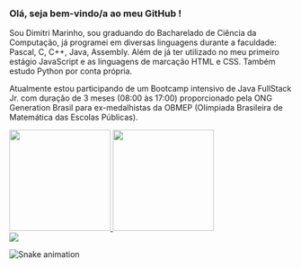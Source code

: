 ### Olá, seja bem-vindo/a ao meu GitHub !

Sou Dimitri Marinho, sou graduando do Bacharelado de Ciência da Computação, já programei em diversas linguagens durante a faculdade: Pascal, C, C++, Java, Assembly. Além de já ter utilizado no meu primeiro estágio JavaScript e as linguagens de marcação HTML e CSS. Também estudo Python por conta própria.

Atualmente estou participando de um Bootcamp intensivo de Java FullStack Jr. com duração de 3 meses (08:00 às 17:00) proporcionado pela ONG Generation Brasil para ex-medalhistas da OBMEP (Olímpiada Brasileira de Matemática das Escolas Públicas).


<div class = "estatisticas-github">
  <a href="https://github.com/dimitrimarinho">
  <img height="180em" src="https://github-readme-stats.vercel.app/api/top-langs/?username=dimitrimarinho&layout=compact&langs_count=7&theme=dracula"/>
  <img height="180em" src="https://github-readme-stats.vercel.app/api?username=dimitrimarinho&show_icons=true&theme=dracula&include_all_commits=true&count_private=true"/>
</div>
  
 <div class = "social-network">
   <a href="https://www.linkedin.com/in/dimitrimarinho/" target="_blank"><img src="https://img.shields.io/badge/-LinkedIn-%230077B5?style=for-the-badge&logo=linkedin&logoColor=white" target="_blank"></a>  
 </div>


![Snake animation](https://github.com/dimitrimarinho/dimitrimarinho/blob/output/github-contribution-grid-snake.svg)
